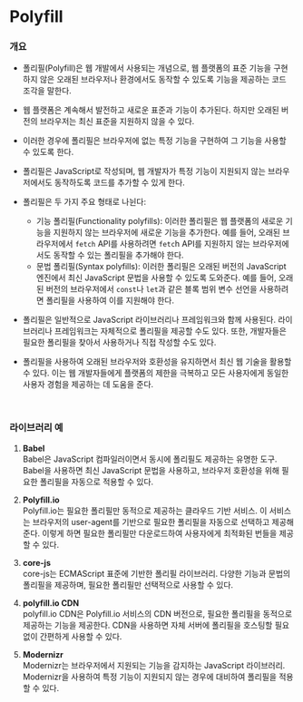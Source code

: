 # **Polyfill**

### **개요**

- 폴리필(Polyfill)은 웹 개발에서 사용되는 개념으로, 웹 플랫폼의 표준 기능을 구현하지 않은 오래된 브라우저나 환경에서도 동작할 수 있도록 기능을 제공하는 코드 조각을 말한다.
- 웹 플랫폼은 계속해서 발전하고 새로운 표준과 기능이 추가된다. 하지만 오래된 버전의 브라우저는 최신 표준을 지원하지 않을 수 있다.
- 이러한 경우에 폴리필은 브라우저에 없는 특정 기능을 구현하여 그 기능을 사용할 수 있도록 한다.
- 폴리필은 JavaScript로 작성되며, 웹 개발자가 특정 기능이 지원되지 않는 브라우저에서도 동작하도록 코드를 추가할 수 있게 한다.

- 폴리필은 두 가지 주요 형태로 나뉜다:

  - 기능 폴리필(Functionality polyfills): 이러한 폴리필은 웹 플랫폼의 새로운 기능을 지원하지 않는 브라우저에 새로운 기능을 추가한다. 예를 들어, 오래된 브라우저에서 `fetch` API를 사용하려면 `fetc`h API를 지원하지 않는 브라우저에서도 동작할 수 있는 폴리필을 추가해야 한다.
  - 문법 폴리필(Syntax polyfills): 이러한 폴리필은 오래된 버전의 JavaScript 엔진에서 최신 JavaScript 문법을 사용할 수 있도록 도와준다. 예를 들어, 오래된 버전의 브라우저에서 `const`나 `let`과 같은 블록 범위 변수 선언을 사용하려면 폴리필을 사용하여 이를 지원해야 한다.

- 폴리필은 일반적으로 JavaScript 라이브러리나 프레임워크와 함께 사용된다. 라이브러리나 프레임워크는 자체적으로 폴리필을 제공할 수도 있다. 또한, 개발자들은 필요한 폴리필을 찾아서 사용하거나 직접 작성할 수도 있다.

- 폴리필을 사용하여 오래된 브라우저와 호환성을 유지하면서 최신 웹 기술을 활용할 수 있다. 이는 웹 개발자들에게 플랫폼의 제한을 극복하고 모든 사용자에게 동일한 사용자 경험을 제공하는 데 도움을 준다.

<br>

### **라이브러리 예**

1. **Babel**  
   Babel은 JavaScript 컴파일러이면서 동시에 폴리필도 제공하는 유명한 도구. Babel을 사용하면 최신 JavaScript 문법을 사용하고, 브라우저 호환성을 위해 필요한 폴리필을 자동으로 적용할 수 있다.

2. **Polyfill.io**  
   Polyfill.io는 필요한 폴리필만 동적으로 제공하는 클라우드 기반 서비스. 이 서비스는 브라우저의 user-agent를 기반으로 필요한 폴리필을 자동으로 선택하고 제공해준다. 이렇게 하면 필요한 폴리필만 다운로드하여 사용자에게 최적화된 번들을 제공할 수 있다.

3. **core-js**  
   core-js는 ECMAScript 표준에 기반한 폴리필 라이브러리. 다양한 기능과 문법의 폴리필을 제공하며, 필요한 폴리필만 선택적으로 사용할 수 있다.

4. **polyfill.io CDN**  
   polyfill.io CDN은 Polyfill.io 서비스의 CDN 버전으로, 필요한 폴리필을 동적으로 제공하는 기능을 제공한다. CDN을 사용하면 자체 서버에 폴리필을 호스팅할 필요없이 간편하게 사용할 수 있다.

5. **Modernizr**  
   Modernizr는 브라우저에서 지원되는 기능을 감지하는 JavaScript 라이브러리. Modernizr을 사용하여 특정 기능이 지원되지 않는 경우에 대비하여 폴리필을 적용할 수 있다.
